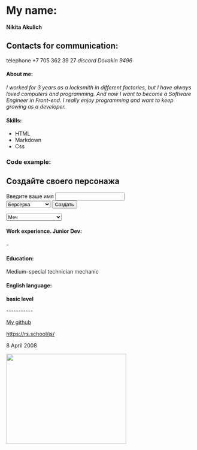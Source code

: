 <!DOCTYPE html>
<html lang="en">
<head>
<meta name="viewport" content="width=320, initial-scale=0.1, user-scalable=no">
  <link rel="icon"
    href="https://rs.school/images/rs_school_js.svg"
    type="image/png" sizes="32x32">
  <meta charset="UTF-8">
<title> Моё CV HTML CSS </title>
</head>
<body>
<h1> My name: </h1>
<strong> Nikita Akulich</strong>

<h2>Contacts for communication:</h2>
telephone +7 705 362 39 27
<i>discord Dovakin 9496</i>

<h4>About me:</h4>
<i>I worked for 3 years as a locksmith in different factories, but I have always loved computers and programming. And now I want to become a Software Engineer in Front-end. I really enjoy programming and want to keep growing as a developer.</i>

<h4>Skills:</h4>
<ul>
<li>HTML</li>
<li>Markdown </li>
<li>Css </li>
</ul>

<h3>Code example:</h3>

  <h2>Создайте своего персонажа</h2>
  <form>
    <label>
      Введите ваше имя
      <input type="search">
    </label>
    <br>
    <select>
      <option disabled> Ваш путь?</option>
      <option>Берсерка</option>
      <option>Лучник</option>
      <option>Мастера войны</option>
    </select>
    <button>Создать</button>
  </form>
  <form>
    <select>
      <option disabled> Выбирайте оружие></option>
      <option>Меч</option>
      <option>Лук</option>
      <option>Булова</option>
      <option>Кинжал</option>
    </select>
  </form>
  

<h4>Work experience. Junior Dev: </h4>
-

<h4>Education: </h4>
Medium-special technician mechanic

<h4> English language:</h4>
<strong>basic level</strong>
<p>-----------</p>
<footer><p><a href="https://github.com/Dovakin921"> My github </a></p>
<p><a href="https://rs.school/js/">https://rs.school/js/ </a></p>
<p>8 April 2008</p>
<img src="https://rs.school/images/rs_school_js.svg" width="320" height="240">
</footer>
</body>